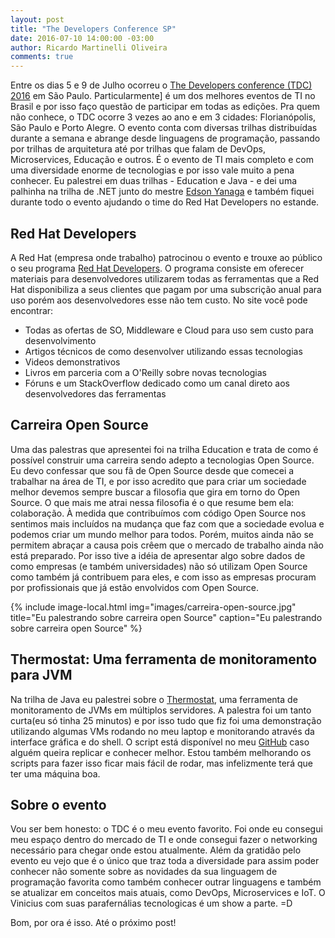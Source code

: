 ```yaml
---
layout: post
title: "The Developers Conference SP"
date: 2016-07-10 14:00:00 -03:00
author: Ricardo Martinelli Oliveira
comments: true
---
```


Entre os dias 5 e 9 de Julho ocorreu o [The Developers conference (TDC) 2016][tdc-site] em São Paulo. Particularmente]
é um dos melhores eventos de TI no Brasil e por isso faço questão de participar em todas as edições. Pra quem não
conhece, o TDC ocorre 3 vezes ao ano e em 3 cidades: Florianópolis, São Paulo e Porto Alegre.
O evento conta com diversas trilhas distribuídas durante a semana e abrange desde linguagens de programação, passando
por trilhas de arquitetura até por trilhas que falam de DevOps, Microservices, Educação e outros. É o evento de TI mais
completo e com uma diversidade enorme de tecnologias e por isso vale muito a pena conhecer.
Eu palestrei em duas trilhas - Education e Java -  e dei uma palhinha na trilha de .NET junto do mestre [Edson Yanaga][yanaga-perfil]
e também fiquei durante todo o evento ajudando o time do Red Hat Developers no estande.   

Red Hat Developers
------------------
A Red Hat (empresa onde trabalho) patrocinou o evento e trouxe ao público o seu programa [Red Hat Developers][redhat-dev]. 
O programa consiste em oferecer materiais para desenvolvedores utilizarem todas as ferramentas que a Red Hat disponibiliza 
a seus clientes que pagam por uma subscrição anual para uso porém aos desenvolvedores esse não tem custo.
No site você pode encontrar:

* Todas as ofertas de SO, Middleware e Cloud para uso sem custo para desenvolvimento
* Artigos técnicos de como desenvolver utilizando essas tecnologias
* Videos demonstrativos
* Livros em parceria com a O'Reilly sobre novas tecnologias
* Fóruns e um StackOverflow dedicado como um canal direto aos desenvolvedores das ferramentas

Carreira Open Source
--------------------
Uma das palestras que apresentei foi na trilha Education e trata de como é possível construir uma carreira sendo adepto a
tecnologias Open Source. Eu devo confessar que sou fã de Open Source desde que comecei a trabalhar na área de TI, e por
isso acredito que para criar um sociedade melhor devemos sempre buscar a filosofia que gira em torno do Open Source. O
que mais me atrai nessa filosofia é o que resume bem ela: colaboração. À medida que contribuímos com código Open Source 
nos sentimos mais incluídos na mudança que faz com que a sociedade evolua e podemos criar um mundo melhor para todos.
Porém, muitos ainda não se permitem abraçar a causa pois crêem que o mercado de trabalho ainda não está preparado. Por 
isso tive a idéia de apresentar algo sobre dados de como empresas (e também universidades) não só utilizam Open Source como
também já contribuem para eles, e com isso as empresas procuram por profissionais que já estão envolvidos com Open Source. 

{% include image-local.html
        img="images/carreira-open-source.jpg"
        title="Eu palestrando sobre carreira open Source"
        caption="Eu palestrando sobre carreira open Source" %}


Thermostat: Uma ferramenta de monitoramento para JVM
----------------------------------------------------
Na trilha de Java eu palestrei sobre o [Thermostat][thermostat-site], uma ferramenta de monitoramento de JVMs em múltiplos
servidores. A palestra foi um tanto curta(eu só tinha 25 minutos) e por isso tudo que fiz foi uma demonstração utilizando
algumas VMs rodando no meu laptop e monitorando através da interface gráfica e do shell. O script está disponível no meu
[GitHub][thermostat-repo] caso alguém queira replicar e conhecer melhor. Estou também melhorando os scripts para fazer
isso ficar mais fácil de rodar, mas infelizmente terá que ter uma máquina boa.

Sobre o evento
--------------
Vou ser bem honesto: o TDC é o meu evento favorito. Foi onde eu consegui meu espaço dentro do mercado de TI e onde consegui
fazer o networking necessário para chegar onde estou atualmente. Além da gratidão pelo evento eu vejo que é o único que
traz toda a diversidade para assim poder conhecer não somente sobre as novidades da sua linguagem de programação favorita
como também conhecer outrar linguagens e também se atualizar em conceitos mais atuais, como DevOps, Microservices e IoT.
O Vinicius com suas parafernálias tecnologicas é um show a parte. =D

Bom, por ora é isso. Até o próximo post!


[tdc-site]: http://www.thedevelopersconference.com.br/
[yanaga-perfil]: https://www.linkedin.com/in/yanaga
[redhat-dev]: http://developers.redhat.com
[thermostat-site]: http://icedtea.classpath.org/thermostat
[slideshare-perfil]: http://www.slideshare.net/rimolive
[thermostat-repo]: https://github.com/rimolive/vagrant-machines/tree/master/thermostat-multi-machine-demo